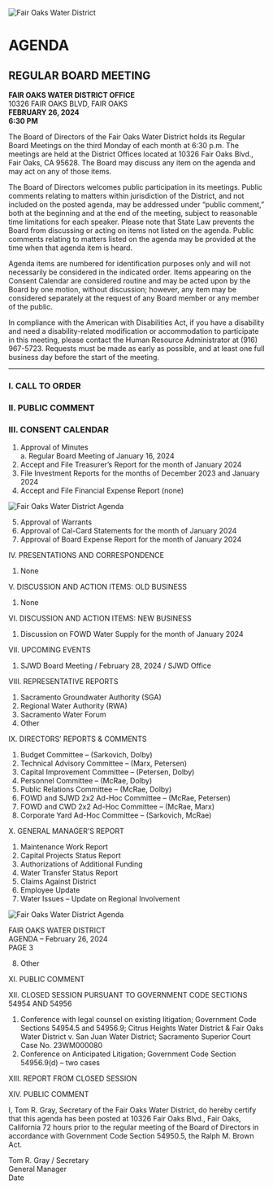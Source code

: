 <!-- Page 1 -->
![Fair Oaks Water District](https://www.fairoakswater.org/wp-content/uploads/2023/10/Fair-Oaks-Water-District-Agenda-2024-02-26.png)

# AGENDA
## REGULAR BOARD MEETING

**FAIR OAKS WATER DISTRICT OFFICE**  
10326 FAIR OAKS BLVD, FAIR OAKS  
**FEBRUARY 26, 2024**  
**6:30 PM**

The Board of Directors of the Fair Oaks Water District holds its Regular Board Meetings on the third Monday of each month at 6:30 p.m. The meetings are held at the District Offices located at 10326 Fair Oaks Blvd., Fair Oaks, CA 95628. The Board may discuss any item on the agenda and may act on any of those items.

The Board of Directors welcomes public participation in its meetings. Public comments relating to matters within jurisdiction of the District, and not included on the posted agenda, may be addressed under “public comment,” both at the beginning and at the end of the meeting, subject to reasonable time limitations for each speaker. Please note that State Law prevents the Board from discussing or acting on items not listed on the agenda. Public comments relating to matters listed on the agenda may be provided at the time when that agenda item is heard.

Agenda items are numbered for identification purposes only and will not necessarily be considered in the indicated order. Items appearing on the Consent Calendar are considered routine and may be acted upon by the Board by one motion, without discussion; however, any item may be considered separately at the request of any Board member or any member of the public.

In compliance with the American with Disabilities Act, if you have a disability and need a disability-related modification or accommodation to participate in this meeting, please contact the Human Resource Administrator at (916) 967-5723. Requests must be made as early as possible, and at least one full business day before the start of the meeting.

---

### I. CALL TO ORDER

### II. PUBLIC COMMENT

### III. CONSENT CALENDAR
1. Approval of Minutes  
   a. Regular Board Meeting of January 16, 2024  
2. Accept and File Treasurer’s Report for the month of January 2024  
3. File Investment Reports for the months of December 2023 and January 2024  
4. Accept and File Financial Expense Report (none)  
<!-- Page 2 -->
![Fair Oaks Water District Agenda](https://via.placeholder.com/993x768.png?text=FAIR+OAKS+WATER+DISTRICT+AGENDA+%E2%80%93+February+26%2C+2024+PAGE+2)

5. Approval of Warrants  
6. Approval of Cal-Card Statements for the month of January 2024  
7. Approval of Board Expense Report for the month of January 2024  

IV. PRESENTATIONS AND CORRESPONDENCE  
1. None  

V. DISCUSSION AND ACTION ITEMS: OLD BUSINESS  
1. None  

VI. DISCUSSION AND ACTION ITEMS: NEW BUSINESS  
1. Discussion on FOWD Water Supply for the month of January 2024  

VII. UPCOMING EVENTS  
1. SJWD Board Meeting / February 28, 2024 / SJWD Office  

VIII. REPRESENTATIVE REPORTS  
1. Sacramento Groundwater Authority (SGA)  
2. Regional Water Authority (RWA)  
3. Sacramento Water Forum  
4. Other  

IX. DIRECTORS’ REPORTS & COMMENTS  
1. Budget Committee – (Sarkovich, Dolby)  
2. Technical Advisory Committee – (Marx, Petersen)  
3. Capital Improvement Committee – (Petersen, Dolby)  
4. Personnel Committee – (McRae, Dolby)  
5. Public Relations Committee – (McRae, Dolby)  
6. FOWD and SJWD 2x2 Ad-Hoc Committee – (McRae, Petersen)  
7. FOWD and CWD 2x2 Ad-Hoc Committee – (McRae, Marx)  
8. Corporate Yard Ad-Hoc Committee – (Sarkovich, McRae)  

X. GENERAL MANAGER’S REPORT  
1. Maintenance Work Report  
2. Capital Projects Status Report  
3. Authorizations of Additional Funding  
4. Water Transfer Status Report  
5. Claims Against District  
6. Employee Update  
7. Water Issues – Update on Regional Involvement  
<!-- Page 3 -->
![Fair Oaks Water District Agenda](https://via.placeholder.com/993x768.png?text=Fair+Oaks+Water+District+Agenda)

FAIR OAKS WATER DISTRICT  
AGENDA – February 26, 2024  
PAGE 3  

8. Other  

XI. PUBLIC COMMENT  

XII. CLOSED SESSION PURSUANT TO GOVERNMENT CODE SECTIONS 54954 AND 54956  
1. Conference with legal counsel on existing litigation; Government Code Sections 54954.5 and 54956.9; Citrus Heights Water District & Fair Oaks Water District v. San Juan Water District; Sacramento Superior Court Case No. 23WM000080  
2. Conference on Anticipated Litigation; Government Code Section 54956.9(d) – two cases  

XIII. REPORT FROM CLOSED SESSION  

XIV. PUBLIC COMMENT  

I, Tom R. Gray, Secretary of the Fair Oaks Water District, do hereby certify that this agenda has been posted at 10326 Fair Oaks Blvd., Fair Oaks, California 72 hours prior to the regular meeting of the Board of Directors in accordance with Government Code Section 54950.5, the Ralph M. Brown Act.  

Tom R. Gray / Secretary  
General Manager  
Date  
